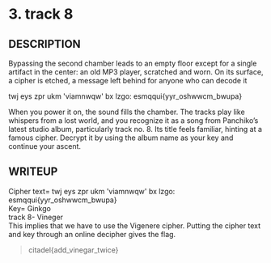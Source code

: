 # 3. track 8

  ## DESCRIPTION
  Bypassing the second chamber leads to an empty floor except for a single artifact in the center: an old MP3 player, scratched and worn. On its surface, a cipher is etched, a message left behind for anyone who can decode it  

  twj eys zpr ukm 'viamnwqw' bx lzgo: esmqqui{yyr_oshwwcm_bwupa}  

  When you power it on, the sound fills the chamber. The tracks play like whispers from a lost world, and you recognize it as a song from Panchiko’s latest studio album, particularly track no. 8. Its title feels familiar, hinting at a famous cipher. Decrypt it by using the album name as your key and continue your ascent.
  ## WRITEUP
  Cipher text= twj eys zpr ukm 'viamnwqw' bx lzgo: esmqqui{yyr_oshwwcm_bwupa}  
  Key= Ginkgo  
  track 8- Vineger  
  This implies that we have to use the Vigenere cipher. Putting the cipher text and key through an online decipher gives the flag.
 >citadel{add_vinegar_twice}